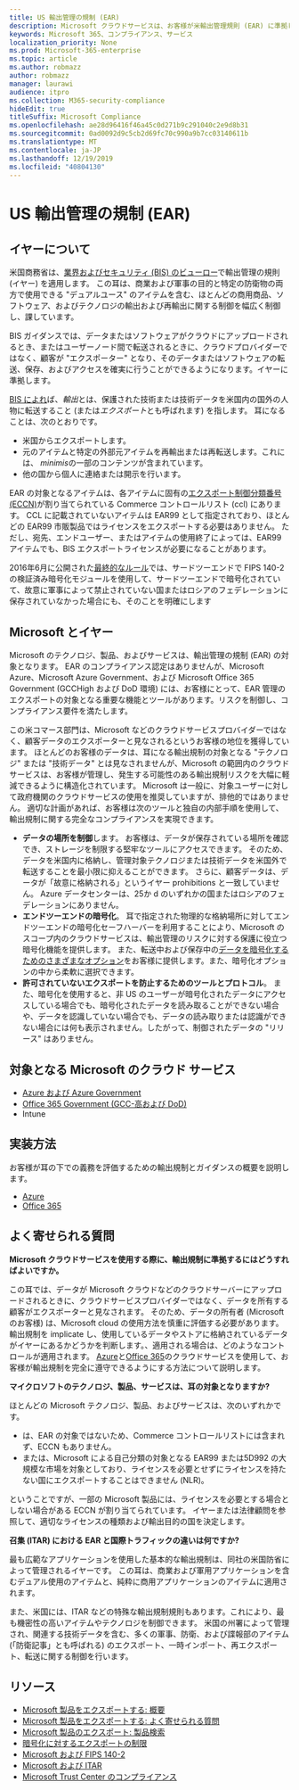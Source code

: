 ```yaml
---
title: US 輸出管理の規制 (EAR)
description: Microsoft クラウドサービスは、お客様が米輸出管理規則 (EAR) に準拠したコンプライアンス要件を満たし、輸出規制リスクを管理する手助けをしています。
keywords: Microsoft 365、コンプライアンス、サービス
localization_priority: None
ms.prod: Microsoft-365-enterprise
ms.topic: article
ms.author: robmazz
author: robmazz
manager: laurawi
audience: itpro
ms.collection: M365-security-compliance
hideEdit: true
titleSuffix: Microsoft Compliance
ms.openlocfilehash: ae28d96416f46a45c0d271b9c291040c2e9d8b31
ms.sourcegitcommit: 0ad0092d9c5cb2d69fc70c990a9b7cc03140611b
ms.translationtype: MT
ms.contentlocale: ja-JP
ms.lasthandoff: 12/19/2019
ms.locfileid: "40804130"
---
```

# <a name="us-export-administration-regulations-ear"></a>US 輸出管理の規制 (EAR)

## <a name="about-the-ear"></a>イヤーについて

米国商務省は、[業界およびセキュリティ (BIS) のビューロー](https://www.bis.doc.gov/)で輸出管理の規則 (イヤー) を適用します。 この耳は、商業および軍事の目的と特定の防衛物の両方で使用できる "デュアルユース" のアイテムを含む、ほとんどの商用商品、ソフトウェア、およびテクノロジの輸出および再輸出に関する制御を幅広く制御し、課しています。

BIS ガイダンスでは、データまたはソフトウェアがクラウドにアップロードされるとき、またはユーザーノード間で転送されるときに、クラウドプロバイダーではなく、顧客が "エクスポーター" となり、そのデータまたはソフトウェアの転送、保存、およびアクセスを確実に行うことができるようになります。イヤーに準拠します。

[BIS によれ](https://www.bis.doc.gov/index.php/documents/regulation-docs/412-part-734-scope-of-the-export-administration-regulations/file)ば、*輸出*とは、保護された技術または技術データを米国内の国外の人物に転送すること (または*エクスポート*とも呼ばれます) を指します。 耳になることは、次のとおりです。

- 米国からエクスポートします。
- 元のアイテムと特定の外部元アイテムを再輸出または再転送します。これには、 *minimis*の一部のコンテンツが含まれています。
- 他の国から個人に連絡または開示を行います。

EAR の対象となるアイテムは、各アイテムに固有の[エクスポート制御分類番号 (ECCN)](https://www.bis.doc.gov/index.php/licensing/commerce-control-list-classification/export-control-classification-number-eccn)が割り当てられている Commerce コントロールリスト (ccl) にあります。 CCL に記載されていないアイテムは EAR99 として指定されており、ほとんどの EAR99 市販製品ではライセンスをエクスポートする必要はありません。 ただし、宛先、エンドユーザー、またはアイテムの使用終了によっては、EAR99 アイテムでも、BIS エクスポートライセンスが必要になることがあります。

2016年6月に公開された[最終的なルール](https://www.federalregister.gov/documents/2016/06/03/2016-12734/revisions-to-definitions-in-the-export-administration-regulations)では、サードツーエンドで FIPS 140-2 の検証済み暗号化モジュールを使用して、サードツーエンドで暗号化されていて、故意に軍事によって禁止されていない国またはロシアのフェデレーションに保存されていなかった場合にも、そのことを明確にします

## <a name="microsoft-and-the-ear"></a>Microsoft とイヤー

Microsoft のテクノロジ、製品、およびサービスは、輸出管理の規制 (EAR) の対象となります。 EAR のコンプライアンス認定はありませんが、Microsoft Azure、Microsoft Azure Government、および Microsoft Office 365 Government (GCCHigh および DoD 環境) には、お客様にとって、EAR 管理のエクスポートの対象となる重要な機能とツールがあります。リスクを制御し、コンプライアンス要件を満たします。

この米コマース部門は、Microsoft などのクラウドサービスプロバイダーではなく、顧客データのエクスポーターと見なされるというお客様の地位を獲得しています。 ほとんどのお客様のデータは、耳になる輸出規制の対象となる "テクノロジ" または "技術データ" とは見なされませんが、Microsoft の範囲内のクラウドサービスは、お客様が管理し、発生する可能性のある輸出規制リスクを大幅に軽減できるように構造化されています。 Microsoft は一般に、対象ユーザーに対して政府機関のクラウドサービスの使用を推奨していますが、排他的ではありません。 適切な計画があれば、お客様は次のツールと独自の内部手順を使用して、輸出規制に関する完全なコンプライアンスを実現できます。

- **データの場所を制御**します。 お客様は、データが保存されている場所を確認でき、ストレージを制限する堅牢なツールにアクセスできます。 そのため、データを米国内に格納し、管理対象テクノロジまたは技術データを米国外で転送することを最小限に抑えることができます。 さらに、顧客データは、データが「故意に格納される」というイヤー prohibitions と一致していません。 Azure データセンターは、25か d のいずれかの国またはロシアのフェデレーションにありません。
- **エンドツーエンドの暗号化**。 耳で指定された物理的な格納場所に対してエンドツーエンドの暗号化セーフハーバーを利用することにより、Microsoft のスコープ内のクラウドサービスは、輸出管理のリスクに対する保護に役立つ暗号化機能を提供します。 また、転送中および保存中の[データを暗号化するためのさまざまなオプション](https://aka.ms/Azure-Encryption-Overview)をお客様に提供します。また、暗号化オプションの中から柔軟に選択できます。
- **許可されていないエクスポートを防止するためのツールとプロトコル**。 また、暗号化を使用すると、非 US のユーザーが暗号化されたデータにアクセスしている場合でも、暗号化されたデータを読み取ることができない場合や、データを認識していない場合でも、データの読み取りまたは認識ができない場合には何も表示されません。したがって、制御されたデータの "リリース" はありません。

## <a name="microsoft-in-scope-cloud-services"></a>対象となる Microsoft のクラウド サービス

- [Azure および Azure Government](https://aka.ms/AzureCompliance)
- [Office 365 Government (GCC-高および DoD)](https://aka.ms/Office-365-Export-Controls)
- Intune

## <a name="how-to-implement"></a>実装方法

お客様が耳の下での義務を評価するための輸出規制とガイダンスの概要を説明します。

- [Azure](https://aka.ms/Azure-Export-Controls)
- [Office 365](https://aka.ms/Office-365-Export-Controls)

## <a name="frequently-asked-questions"></a>よく寄せられる質問

**Microsoft クラウドサービスを使用する際に、輸出規制に準拠するにはどうすればよいですか。**

この耳では、データが Microsoft クラウドなどのクラウドサーバーにアップロードされるときに、クラウドサービスプロバイダーではなく、データを所有する顧客がエクスポーターと見なされます。 そのため、データの所有者 (Microsoft のお客様) は、Microsoft cloud の使用方法を慎重に評価する必要があります。輸出規制を implicate し、使用しているデータやストアに格納されているデータがイヤーにあるかどうかを判断します。、適用される場合は、どのようなコントロールが適用されます。 [Azure](https://servicetrust.microsoft.com/ViewPage/TrustDocuments?command=Download&downloadType=Document&downloadId=c24c11f2-2cd4-444a-9160-19762855ad3a&docTab=6d000410-c9e9-11e7-9a91-892aae8839ad_FAQ_and_White_Papers)と[Office 365](https://query.prod.cms.rt.microsoft.com/cms/api/am/binary/RE1s5kI)のクラウドサービスを使用して、お客様が輸出規制を完全に遵守できるようにする方法について説明します。

**マイクロソフトのテクノロジ、製品、サービスは、耳の対象となりますか?**

ほとんどの Microsoft テクノロジ、製品、およびサービスは、次のいずれかです。

- は、EAR の対象ではないため、Commerce コントロールリストには含まれず、ECCN もありません。
- または、Microsoft による自己分類の対象となる EAR99 または5D992 の大規模な市場を対象としており、ライセンスを必要とせずにライセンスを持たない国にエクスポートすることはできません (NLR)。

ということですが、一部の Microsoft 製品には、ライセンスを必要とする場合としない場合がある ECCN が割り当てられています。 イヤーまたは法律顧問を参照して、適切なライセンスの種類および輸出目的の国を決定します。

**召集 (ITAR) における EAR と国際トラフィックの違いは何ですか?**

最も広範なアプリケーションを使用した基本的な輸出規制は、同社の米国防省によって管理されるイヤーです。 この耳は、商業および軍用アプリケーションを含むデュアル使用のアイテムと、純粋に商用アプリケーションのアイテムに適用されます。

また、米国には、ITAR などの特殊な輸出規制規則もあります。これにより、最も機密性の高いアイテムやテクノロジを制御できます。 米国の州署によって管理され、関連する技術データを含む、多くの軍事、防衛、および諜報部のアイテム (「防衛記事」とも呼ばれる) のエクスポート、一時インポート、再エクスポート、転送に関する制御を行います。

## <a name="resources"></a>リソース

- [Microsoft 製品をエクスポートする: 概要](https://www.microsoft.com/exporting/overview.aspx)
- [Microsoft 製品をエクスポートする: よく寄せられる質問](https://www.microsoft.com/exporting/faq.aspx)
- [Microsoft 製品のエクスポート: 製品検索](https://www.microsoft.com/exporting/exporting-information.aspx)
- [暗号化に対するエクスポートの制限](https://docs.microsoft.com/windows/uwp/security/export-restrictions-on-cryptography)
- [Microsoft および FIPS 140-2](offering-fips-140-2.md)
- [Microsoft および ITAR](offering-itar.md)
- [Microsoft Trust Center のコンプライアンス](https://www.microsoft.com/trust-center/compliance/compliance-overview)
